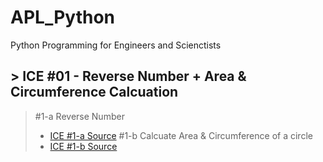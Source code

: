 # APL_Python
Python Programming for Engineers and Scienctists

## > ICE #01 - Reverse Number + Area & Circumference Calcuation  
> #1-a Reverse Number
>* <a href="https://github.com/datarocksAmy/APL_Python/blob/master/ICE/ICE1/ICE1_ReverseNumber.py">ICE #1-a Source</a>
> #1-b Calcuate Area & Circumference of a circle
>* <a href="https://github.com/datarocksAmy/APL_Python/blob/master/ICE/ICE1/ICE1_circle.py"> ICE #1-b Source</a>
